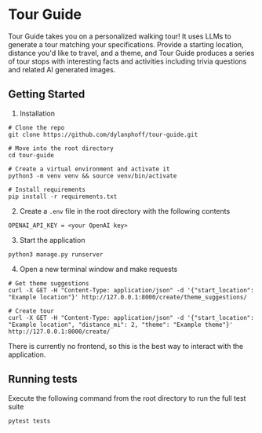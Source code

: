 # Tour Guide

Tour Guide takes you on a personalized walking tour! It uses LLMs to generate a tour matching your specifications. Provide a starting location, distance you'd like to travel, and a theme, and Tour Guide produces a series of tour stops with interesting facts and activities including trivia questions and related AI generated images.

## Getting Started

1. Installation
```
# Clone the repo
git clone https://github.com/dylanphoff/tour-guide.git

# Move into the root directory
cd tour-guide

# Create a virtual environment and activate it
python3 -m venv venv && source venv/bin/activate

# Install requirements
pip install -r requirements.txt
```

2. Create a ```.env``` file in the root directory with the following contents
```
OPENAI_API_KEY = <your OpenAI key>
```

3. Start the application
```
python3 manage.py runserver
```

4. Open a new terminal window and make requests
```
# Get theme suggestions
curl -X GET -H "Content-Type: application/json" -d '{"start_location": "Example location"}' http://127.0.0.1:8000/create/theme_suggestions/

# Create tour
curl -X GET -H "Content-Type: application/json" -d '{"start_location": "Example location", "distance_mi": 2, "theme": "Example theme"}' http://127.0.0.1:8000/create/

```
There is currently no frontend, so this is the best way to interact with the application.

## Running tests

Execute the following command from the root directory to run the full test suite
```
pytest tests
```
